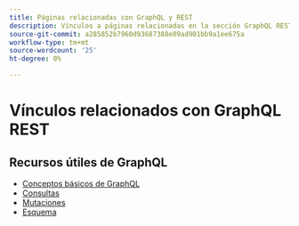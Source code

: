 ```yaml
---
title: Páginas relacionadas con GraphQL y REST
description: Vínculos a páginas relacionadas en la sección GraphQL REST
source-git-commit: a285852b7960d93687388e09ad901bb9a1ee675a
workflow-type: tm+mt
source-wordcount: '25'
ht-degree: 0%

---
```


# Vínculos relacionados con GraphQL REST

## Recursos útiles de GraphQL

* [Conceptos básicos de GraphQL](../graphql-rest/intro-graphql.md)
* [Consultas](../graphql-rest/graphql-queries.md)
* [Mutaciones](../graphql-rest/graphql-mutations.md)
* [Esquema](../graphql-rest/graphql-schema.md)
